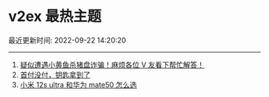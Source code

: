 # v2ex 最热主题

最近更新时间: 2022-09-22 14:20:20

--- 
1. [疑似遭遇小黄鱼杀猪盘诈骗！麻烦各位 V 友看下帮忙解答！](https://www.v2ex.com/t/882020) 
2. [首付没付，钥匙拿到了](https://www.v2ex.com/t/882021) 
3. [小米 12s ultra 和华为 mate50 怎么选](https://www.v2ex.com/t/882053) 
